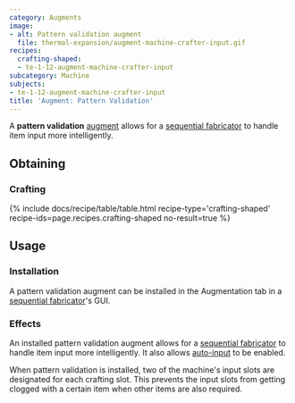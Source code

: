 ```yaml
---
category: Augments
image:
- alt: Pattern validation augment
  file: thermal-expansion/augment-machine-crafter-input.gif
recipes:
  crafting-shaped:
  - te-1-12-augment-machine-crafter-input
subcategory: Machine
subjects:
- te-1-12-augment-machine-crafter-input
title: 'Augment: Pattern Validation'
---
```


A **pattern validation** [augment](../augments/) allows for a [sequential
fabricator](../sequential-fabricator/) to handle item input more
intelligently.


Obtaining
---------

### Crafting
{% include docs/recipe/table/table.html recipe-type='crafting-shaped' recipe-ids=page.recipes.crafting-shaped no-result=true %}


Usage
-----

### Installation
A pattern validation augment can be installed in the Augmentation tab in a
[sequential fabricator](../sequential-fabricator/)'s GUI.

### Effects
An installed pattern validation augment allows for a [sequential
fabricator](../sequential-fabricator/) to handle item input more
intelligently. It also allows
[auto-input](../sequential-fabricator/#input-and-output) to be enabled.

When pattern validation is installed, two of the machine's input slots are
designated for each crafting slot. This prevents the input slots from getting
clogged with a certain item when other items are also required.
